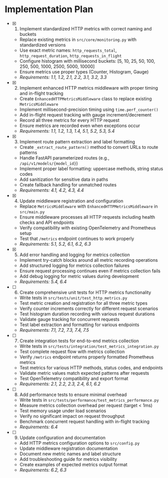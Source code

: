 # Implementation Plan

- [x] 1. Implement standardized HTTP metrics with correct naming and buckets
  - Replace existing metrics in `src/core/monitoring.py` with standardized versions
  - Use exact metric names: `http_requests_total`, `http_request_duration`, `http_requests_in_flight`
  - Configure histogram with millisecond buckets: [5, 10, 25, 50, 100, 250, 500, 1000, 2500, 5000, 10000]
  - Ensure metrics use proper types (Counter, Histogram, Gauge)
  - _Requirements: 1.1, 1.2, 2.1, 2.2, 3.1, 3.2, 3.3_

- [x] 2. Implement enhanced HTTP metrics middleware with proper timing and in-flight tracking
  - Create `EnhancedHTTPMetricsMiddleware` class to replace existing `MetricsMiddleware`
  - Implement millisecond-precision timing using `time.perf_counter()`
  - Add in-flight request tracking with gauge increment/decrement
  - Record all three metrics for every HTTP request
  - Ensure metrics are recorded even when exceptions occur
  - _Requirements: 1.1, 1.2, 1.3, 1.4, 5.1, 5.2, 5.3, 5.4_

- [x] 3. Implement route pattern extraction and label formatting
  - Create `_extract_route_pattern()` method to convert URLs to route patterns
  - Handle FastAPI parameterized routes (e.g., `/api/v1/models/{model_id}`)
  - Implement proper label formatting: uppercase methods, string status codes
  - Add sanitization for sensitive data in paths
  - Create fallback handling for unmatched routes
  - _Requirements: 4.1, 4.2, 4.3, 4.4_

- [x] 4. Update middleware registration and configuration
  - Replace `MetricsMiddleware` with `EnhancedHTTPMetricsMiddleware` in `src/main.py`
  - Ensure middleware processes all HTTP requests including health checks and API endpoints
  - Verify compatibility with existing OpenTelemetry and Prometheus setup
  - Test that `/metrics` endpoint continues to work properly
  - _Requirements: 5.1, 5.2, 6.1, 6.2, 6.3_

- [x] 5. Add error handling and logging for metrics collection
  - Implement try-catch blocks around all metric recording operations
  - Add structured logging for metrics collection failures
  - Ensure request processing continues even if metrics collection fails
  - Add debug logging for metric values during development
  - _Requirements: 5.4, 6.4_

- [ ] 6. Create comprehensive unit tests for HTTP metrics functionality
  - Write tests in `src/tests/unit/test_http_metrics.py`
  - Test metric creation and registration for all three metric types
  - Verify counter increments correctly for different request scenarios
  - Test histogram duration recording with various request durations
  - Validate gauge tracking for concurrent requests
  - Test label extraction and formatting for various endpoints
  - _Requirements: 7.1, 7.2, 7.3, 7.4, 7.5_

- [ ] 7. Create integration tests for end-to-end metrics collection
  - Write tests in `src/tests/integration/test_metrics_integration.py`
  - Test complete request flow with metrics collection
  - Verify `/metrics` endpoint returns properly formatted Prometheus metrics
  - Test metrics for various HTTP methods, status codes, and endpoints
  - Validate metric values match expected patterns after requests
  - Test OpenTelemetry compatibility and export format
  - _Requirements: 2.1, 2.2, 2.3, 2.4, 6.1, 6.2_

- [ ] 8. Add performance tests to ensure minimal overhead
  - Write tests in `src/tests/performance/test_metrics_performance.py`
  - Measure metrics collection overhead per request (target < 1ms)
  - Test memory usage under load scenarios
  - Verify no significant impact on request throughput
  - Benchmark concurrent request handling with in-flight tracking
  - _Requirements: 6.4_

- [ ] 9. Update configuration and documentation
  - Add HTTP metrics configuration options to `src/config.py`
  - Update middleware registration documentation
  - Document new metric names and label structure
  - Add troubleshooting guide for metrics visibility
  - Create examples of expected metrics output format
  - _Requirements: 6.2, 6.3_
